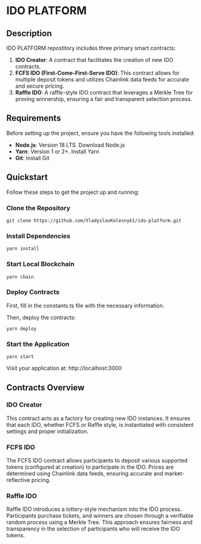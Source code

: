 # IDO PLATFORM

## Description

IDO PLATFORM repostitory includes three primary smart contracts:

1. **IDO Creator**: A contract that facilitates the creation of new IDO contracts.
2. **FCFS IDO (First-Come-First-Serve IDO)**: This contract allows for multiple deposit tokens and utilizes Chainlink data feeds for accurate and secure pricing.
3. **Raffle IDO**: A raffle-style IDO contract that leverages a Merkle Tree for proving winnership, ensuring a fair and transparent selection process.

## Requirements

Before setting up the project, ensure you have the following tools installed:

* **Node.js**: Version 18 LTS. Download Node.js
* **Yarn**: Version 1 or 2+. Install Yarn
* **Git**: Install Git

## Quickstart

Follow these steps to get the project up and running:

### Clone the Repository


`git clone https://github.com/VladyslavKolesnyk1/ido-platform.git`

### Install Dependencies

`yarn install`

### Start Local Blockchain

`yarn chain`

### Deploy Contracts

First, fill in the constants.ts file with the necessary information.

Then, deploy the contracts:

`yarn deploy`

### Start the Application

`yarn start`

Visit your application at: http://localhost:3000

## Contracts Overview

### IDO Creator

This contract acts as a factory for creating new IDO instances. It ensures that each IDO, whether FCFS or Raffle style, is instantiated with consistent settings and proper initialization.

### FCFS IDO

The FCFS IDO contract allows participants to deposit various supported tokens (configured at creation) to participate in the IDO. Prices are determined using Chainlink data feeds, ensuring accurate and market-reflective pricing.

### Raffle IDO

Raffle IDO introduces a lottery-style mechanism into the IDO process. Participants purchase tickets, and winners are chosen through a verifiable random process using a Merkle Tree. This approach ensures fairness and transparency in the selection of participants who will receive the IDO tokens.
